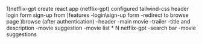 1)netflix-gpt
        create react app (netflix-gpt)
        configured tailwind-css
        header
        login form
        sign-up from
)features
        -login\sign-up form
        -redirect to browse page
)browse (after authentication)
        -header
        -main movie
            -trailer
            -title and description
            -movie suggestion
                -movie list * N
 netflix-gpt
        -search bar
        -movie suggestions